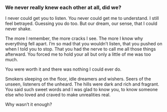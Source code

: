 ### We never really knew each other at all, did we?

I never could get you to listen. You never could get me to understand. I still feel betrayed. Guessing you do too. But our dream, our sense, that I could never shake.

The more I remember, the more cracks I see. The more I know why everything fell apart. I’m so mad that you wouldn’t listen, that you pushed on when I told you to stop. That you had the nerve to call me all those things afterward. You forced me to hold your all but only a little of me was too much.

You were worth it and there was nothing I could ever do.

Smokers sleeping on the floor, idle dreamers and wishers. Seers of the unseen, listeners of the unheard. The hills were dark and rich and fragrant. You said such sweet words and I was glad to know you, to know someone else who loved and craved to make unrealities real. 

Why wasn’t it enough?